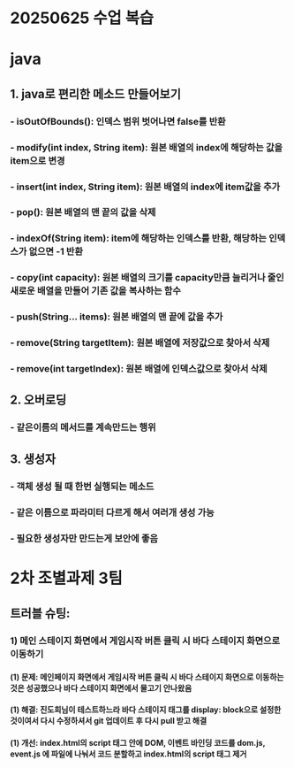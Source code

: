 # 20250625 수업 복습
# java
## 1. java로 편리한 메소드 만들어보기
### - isOutOfBounds(): 인덱스 범위 벗어나면 false를 반환
### -  modify(int index, String item): 원본 배열의 index에 해당하는 값을 item으로 변경
### - insert(int index, String item): 원본 배열의 index에 item값을 추가
### - pop(): 원본 배열의 맨 끝의 값을 삭제
### -  indexOf(String item): item에 해당하는 인덱스를 반환, 해당하는 인덱스가 없으면 -1 반환
### - copy(int capacity): 원본 배열의 크기를 capacity만큼 늘리거나 줄인 새로운 배열을 만들어 기존 값을 복사하는 함수
### - push(String... items): 원본 배열의 맨 끝에 값을 추가
### -  remove(String targetItem): 원본 배열에 저장값으로 찾아서 삭제
### - remove(int targetIndex): 원본 배열에 인덱스값으로 찾아서 삭제

## 2. 오버로딩
### - 같은이름의 메서드를 계속만드는 행위

## 3. 생성자
### - 객체 생성 될 때 한번 실행되는 메소드
### - 같은 이름으로 파라미터 다르게 해서 여러개 생성 가능
### - 필요한 생성자만 만드는게 보안에 좋음

# 2차 조별과제 3팀

##	트러블 슈팅:
### 1)	메인 스테이지 화면에서 게임시작 버튼 클릭 시 바다 스테이지 화면으로 이동하기
#### (1) 문제: 메인페이지 화면에서 게임시작 버튼 클릭 시 바다 스테이지 화면으로 이동하는 것은 성공했으나 바다 스테이지 화면에서 물고기 안나왔음
#### (1) 해결: 진도희님이 테스트하느라 바다 스테이지 태그를 display: block으로 설정한 것이여서 다시 수정하셔서 git 업데이트 후 다시 pull 받고 해결
#### (1) 개선: index.html의 script 태그 안에 DOM, 이벤트 바인딩 코드를 dom.js, event.js 에 파일에 나눠서 코드 분할하고 index.html의 script 태그 제거

